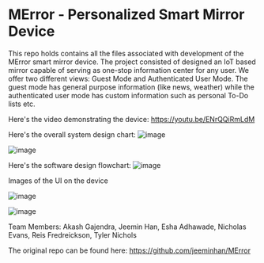 # MError - Personalized Smart Mirror Device

This repo holds contains all the files associated with development of the MError smart mirror device.
The project consisted of designed an IoT based mirror capable of serving as one-stop information center for any user. We offer two different views: Guest Mode and Authenticated User Mode. The guest mode has general purpose information (like news, weather) while the authenticated user mode has custom information such as personal To-Do lists etc.

Here's the video demonstrating the device: https://youtu.be/ENrQQiRmLdM

Here's the overall system design chart:
![image](https://github.com/akashgajendra/MError/assets/55374010/4bc8e185-a779-41cd-9a2a-6c6380f49a79)

![image](https://github.com/akashgajendra/MError/assets/55374010/e32d18ce-16db-4df5-84d5-eb55a7e1f736)

Here's the software design flowchart:
![image](https://github.com/akashgajendra/MError/assets/55374010/e3061db1-4dd8-4121-8d87-18fa4fef77d1)

Images of the UI on the device

![image](https://github.com/akashgajendra/MError/assets/55374010/38afb6cd-4a12-41b3-9f01-e016b48e2bc2)

![image](https://github.com/akashgajendra/MError/assets/55374010/f510f0e8-901b-413b-a156-6acc8c2f9c76)

Team Members: Akash Gajendra, Jeemin Han, Esha Adhawade, Nicholas Evans, Reis Fredreickson, Tyler Nichols

The original repo can be found here: https://github.com/jeeminhan/MError
